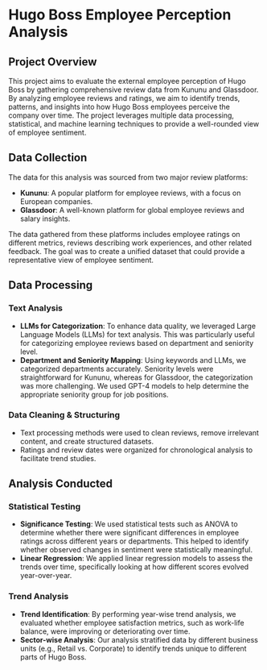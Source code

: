 # Hugo Boss Employee Perception Analysis

## Project Overview

This project aims to evaluate the external employee perception of Hugo Boss by gathering comprehensive review data from Kununu and Glassdoor. By analyzing employee reviews and ratings, we aim to identify trends, patterns, and insights into how Hugo Boss employees perceive the company over time. The project leverages multiple data processing, statistical, and machine learning techniques to provide a well-rounded view of employee sentiment.

## Data Collection

The data for this analysis was sourced from two major review platforms:

- **Kununu**: A popular platform for employee reviews, with a focus on European companies.
- **Glassdoor**: A well-known platform for global employee reviews and salary insights.

The data gathered from these platforms includes employee ratings on different metrics, reviews describing work experiences, and other related feedback. The goal was to create a unified dataset that could provide a representative view of employee sentiment.

## Data Processing

### Text Analysis

- **LLMs for Categorization**: To enhance data quality, we leveraged Large Language Models (LLMs) for text analysis. This was particularly useful for categorizing employee reviews based on department and seniority level.
- **Department and Seniority Mapping**: Using keywords and LLMs, we categorized departments accurately. Seniority levels were straightforward for Kununu, whereas for Glassdoor, the categorization was more challenging. We used GPT-4 models to help determine the appropriate seniority group for job positions.

### Data Cleaning & Structuring

- Text processing methods were used to clean reviews, remove irrelevant content, and create structured datasets.
- Ratings and review dates were organized for chronological analysis to facilitate trend studies.

## Analysis Conducted

### Statistical Testing

- **Significance Testing**: We used statistical tests such as ANOVA to determine whether there were significant differences in employee ratings across different years or departments. This helped to identify whether observed changes in sentiment were statistically meaningful.
- **Linear Regression**: We applied linear regression models to assess the trends over time, specifically looking at how different scores evolved year-over-year.

### Trend Analysis

- **Trend Identification**: By performing year-wise trend analysis, we evaluated whether employee satisfaction metrics, such as work-life balance, were improving or deteriorating over time.
- **Sector-wise Analysis**: Our analysis stratified data by different business units (e.g., Retail vs. Corporate) to identify trends unique to different parts of Hugo Boss.

